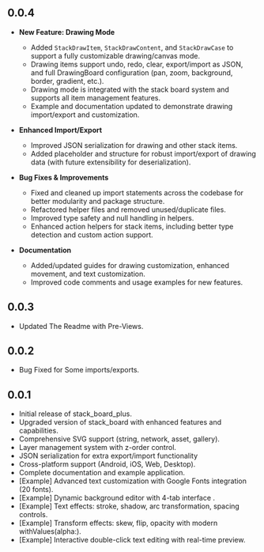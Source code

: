 ## 0.0.4

* **New Feature: Drawing Mode**
  - Added `StackDrawItem`, `StackDrawContent`, and `StackDrawCase` to support a fully customizable drawing/canvas mode.
  - Drawing items support undo, redo, clear, export/import as JSON, and full DrawingBoard configuration (pan, zoom, background, border, gradient, etc.).
  - Drawing mode is integrated with the stack board system and supports all item management features.
  - Example and documentation updated to demonstrate drawing import/export and customization.

* **Enhanced Import/Export**
  - Improved JSON serialization for drawing and other stack items.
  - Added placeholder and structure for robust import/export of drawing data (with future extensibility for deserialization).

* **Bug Fixes & Improvements**
  - Fixed and cleaned up import statements across the codebase for better modularity and package structure.
  - Refactored helper files and removed unused/duplicate files.
  - Improved type safety and null handling in helpers.
  - Enhanced action helpers for stack items, including better type detection and custom action support.

* **Documentation**
  - Added/updated guides for drawing customization, enhanced movement, and text customization.
  - Improved code comments and usage examples for new features.


## 0.0.3

* Updated The Readme with Pre-Views.


## 0.0.2

* Bug Fixed for Some imports/exports.


## 0.0.1

* Initial release of stack_board_plus.
* Upgraded version of stack_board with enhanced features and capabilities.
* Comprehensive SVG support (string, network, asset, gallery).
* Layer management system with z-order control.
* JSON serialization for extra export/import functionality
* Cross-platform support (Android, iOS, Web, Desktop).
* Complete documentation and example application.
* [Example] Advanced text customization with Google Fonts integration (20 fonts).
* [Example] Dynamic background editor with 4-tab interface .
* [Example] Text effects: stroke, shadow, arc transformation, spacing controls.
* [Example] Transform effects: skew, flip, opacity with modern withValues(alpha:).
* [Example] Interactive double-click text editing with real-time preview.
